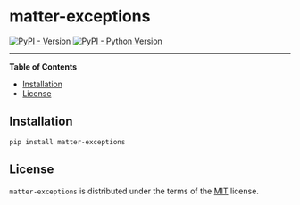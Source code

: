# matter-exceptions

[![PyPI - Version](https://img.shields.io/pypi/v/matter-exceptions.svg)](https://pypi.org/project/matter-exceptions)
[![PyPI - Python Version](https://img.shields.io/pypi/pyversions/matter-exceptions.svg)](https://pypi.org/project/matter-exceptions)

-----

**Table of Contents**

- [Installation](#installation)
- [License](#license)

## Installation

```console
pip install matter-exceptions
```

## License

`matter-exceptions` is distributed under the terms of the [MIT](https://spdx.org/licenses/MIT.html) license.
